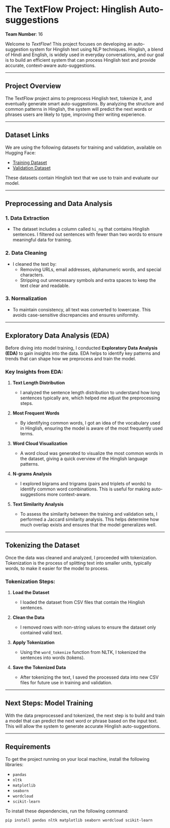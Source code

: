 # The TextFlow Project: Hinglish Auto-suggestions

**Team Number**: 16

Welcome to *TextFlow*! This project focuses on developing an auto-suggestion system for Hinglish text using NLP techniques. Hinglish, a blend of Hindi and English, is widely used in everyday conversations, and our goal is to build an efficient system that can process Hinglish text and provide accurate, context-aware auto-suggestions.

---

## Project Overview

The TextFlow project aims to preprocess Hinglish text, tokenize it, and eventually generate smart auto-suggestions. By analyzing the structure and common patterns in Hinglish, the system will predict the next words or phrases users are likely to type, improving their writing experience.

---

## Dataset Links

We are using the following datasets for training and validation, available on Hugging Face:

- [Training Dataset](https://huggingface.co/datasets/DanArnin/Hinglish/viewer/default/train)
- [Validation Dataset](https://huggingface.co/datasets/DanArnin/Hinglish/viewer/default/validation)

These datasets contain Hinglish text that we use to train and evaluate our model.

---

## Preprocessing and Data Analysis

### 1. **Data Extraction**
   - The dataset includes a column called `hi_ng` that contains Hinglish sentences. I filtered out sentences with fewer than two words to ensure meaningful data for training.

### 2. **Data Cleaning**
   - I cleaned the text by:
     - Removing URLs, email addresses, alphanumeric words, and special characters.
     - Stripping out unnecessary symbols and extra spaces to keep the text clear and readable.

### 3. **Normalization**
   - To maintain consistency, all text was converted to lowercase. This avoids case-sensitive discrepancies and ensures uniformity.

---

## Exploratory Data Analysis (EDA)

Before diving into model training, I conducted **Exploratory Data Analysis (EDA)** to gain insights into the data. EDA helps to identify key patterns and trends that can shape how we preprocess and train the model.

### Key Insights from EDA:

1. **Text Length Distribution**  
   - I analyzed the sentence length distribution to understand how long sentences typically are, which helped me adjust the preprocessing steps.

2. **Most Frequent Words**  
   - By identifying common words, I got an idea of the vocabulary used in Hinglish, ensuring the model is aware of the most frequently used terms.

3. **Word Cloud Visualization**  
   - A word cloud was generated to visualize the most common words in the dataset, giving a quick overview of the Hinglish language patterns.

4. **N-grams Analysis**  
   - I explored bigrams and trigrams (pairs and triplets of words) to identify common word combinations. This is useful for making auto-suggestions more context-aware.

5. **Text Similarity Analysis**  
   - To assess the similarity between the training and validation sets, I performed a Jaccard similarity analysis. This helps determine how much overlap exists and ensures that the model generalizes well.

---

## Tokenizing the Dataset

Once the data was cleaned and analyzed, I proceeded with tokenization. Tokenization is the process of splitting text into smaller units, typically words, to make it easier for the model to process.

### Tokenization Steps:

1. **Load the Dataset**  
   - I loaded the dataset from CSV files that contain the Hinglish sentences.

2. **Clean the Data**  
   - I removed rows with non-string values to ensure the dataset only contained valid text.

3. **Apply Tokenization**  
   - Using the `word_tokenize` function from NLTK, I tokenized the sentences into words (tokens).

4. **Save the Tokenized Data**  
   - After tokenizing the text, I saved the processed data into new CSV files for future use in training and validation.

---

## Next Steps: Model Training

With the data preprocessed and tokenized, the next step is to build and train a model that can predict the next word or phrase based on the input text. This will allow the system to generate accurate Hinglish auto-suggestions.

---

## Requirements

To get the project running on your local machine, install the following libraries:

- `pandas`
- `nltk`
- `matplotlib`
- `seaborn`
- `wordcloud`
- `scikit-learn`

To install these dependencies, run the following command:

```bash
pip install pandas nltk matplotlib seaborn wordcloud scikit-learn
